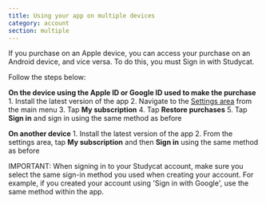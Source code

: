 ```yaml
---
title: Using your app on multiple devices
category: account
section: multiple 
---
```

If you purchase on an Apple device, you can access your purchase on an Android device, and vice versa. To do this, you must Sign in with Studycat.

Follow the steps below:

**On the device using the Apple ID or Google ID used to make the purchase**
1\. Install the latest version of the app
2\. Navigate to the [Settings area](https://help.studycat.com/hc/en-us/articles/34518228622105) from the main menu
3\. Tap **My subscription**
4\. Tap **Restore purchases**
5\. Tap **Sign in** and sign in using the same method as before

**On another device**
1\. Install the latest version of the app
2\. From the settings area, tap **My subscription** and then **Sign in** using the same method as before

IMPORTANT:
When signing in to your Studycat account, make sure you select the same sign-in method you used when creating your account. For example, if you created your account using 'Sign in with Google', use the same method within the app.